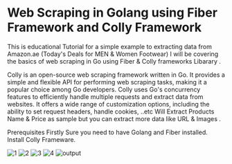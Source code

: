 # Web Scraping in Golang using Fiber Framework and Colly Framework
This is educational Tutorial for a simple example to extracting data from Amazon.ae (Today's Deals for MEN & Women Footwear) 
I will be covering the basics of web scraping in Go using Fiber & Colly frameworks Libarary . 

Colly is an open-source web scraping framework written in Go. It provides a simple and flexible API 
for performing web scraping tasks, making it a popular choice among Go developers. 
Colly uses Go's concurrency features to efficiently handle multiple requests and extract data from websites.
It offers a wide range of customization options, including the ability to set request headers, handle cookies, ..etc
Will Extract Products Name & Price as sample but you can extract more data like URL & Images .

Prerequisites
Firstly Sure you need to have Golang and Fiber installed.
Install Colly Frameware.

![1](https://github.com/fathikhalil/Colly-webscrapper-test/assets/34607458/b94d725b-1d26-4d0d-9b3f-c0e3568f90d9)
![2](https://github.com/fathikhalil/Colly-webscrapper-test/assets/34607458/a9e1b058-bd40-4f41-bee3-24eb0fe0ecaa)
![3](https://github.com/fathikhalil/Colly-webscrapper-test/assets/34607458/9db1d67e-3f51-4c40-8ce0-33c01a489171)
![4](https://github.com/fathikhalil/Colly-webscrapper-test/assets/34607458/5ef8bd26-8f03-459b-91fe-046158903b73)
![output](https://github.com/fathikhalil/Colly-webscrapper-test/assets/34607458/ebdf26d2-5ccf-4043-8ab3-2df3005cd5b4)
